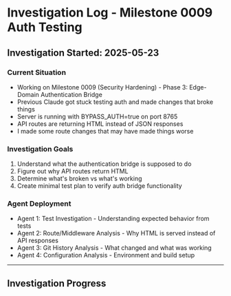 # Investigation Log - Milestone 0009 Auth Testing

## Investigation Started: 2025-05-23

### Current Situation
- Working on Milestone 0009 (Security Hardening) - Phase 3: Edge-Domain Authentication Bridge
- Previous Claude got stuck testing auth and made changes that broke things
- Server is running with BYPASS_AUTH=true on port 8765
- API routes are returning HTML instead of JSON responses
- I made some route changes that may have made things worse

### Investigation Goals
1. Understand what the authentication bridge is supposed to do
2. Figure out why API routes return HTML
3. Determine what's broken vs what's working
4. Create minimal test plan to verify auth bridge functionality

### Agent Deployment
- Agent 1: Test Investigation - Understanding expected behavior from tests
- Agent 2: Route/Middleware Analysis - Why HTML is served instead of API responses  
- Agent 3: Git History Analysis - What changed and what was working
- Agent 4: Configuration Analysis - Environment and build setup

---
## Investigation Progress